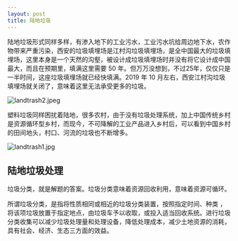 ```yaml
---
layout: post
title: 陆地垃圾
---
```


陆地垃圾形式同样多样，有渗入地下的工业污水，工业污水坑给周边地下水，农作物带来严重污染，西安的垃圾填埋场是江村沟垃圾填埋场，是全中国最大的垃圾填埋场，这里本身是一个天然的沟壑，被设计成垃圾填埋场时并没有将它设计成中国最大，而且在预期里，填满这里需要 50 年。但万万没想到，不过25年，仅仅只是一半时间，这座垃圾填埋场就已经快填满。2019 年 10 月左右，西安江村沟垃圾填埋场就关闭了，意味着这里无法承受更多的垃圾。

![landtrash2.jpeg](https://i.loli.net/2020/06/02/PsI5pme8DcbMuKR.jpg)

塑料垃圾同样困扰着陆地，很多农村，由于没有垃圾处理系统，加上中国传统乡村是资源循环型乡村，而现今，不可降解的工业产品进入乡村后，可以看到中国乡村的田间地头，村口、河流的垃圾也不断增多。

![landtrash1.jpg](https://i.loli.net/2020/06/02/CEMsqr5zRP6vW4x.jpg)

## 陆地垃圾处理

垃圾分类，就是解题的答案。垃圾分类意味着资源回收利用，意味着资源可循环。

所谓垃圾分类，是指将性质相同或相近的垃圾分类装置，按照指定时间、种类 ， 将该项垃圾放置于指定地点，由垃圾车予以收取，或投入适当回收系统。进行垃圾分类收集可以减少垃圾处理量和处理设备，降低处理成本，减少土地资源的消耗，具有社会、经济、生态三方面的效益。

